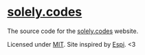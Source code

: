# [solely.codes](https://solely.codes)
The source code for the [solely.codes](https://solely.codes) website.

Licensed under [MIT](https://github.com/solelysol/solely.codes/blob/main/LICENSE).   Site inspired by [Espi](https://espi.me). <3
